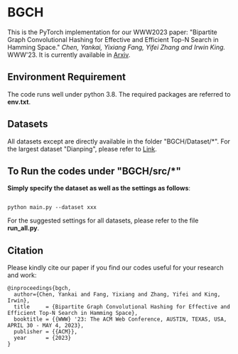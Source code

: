 # BGCH

This is the PyTorch implementation for our WWW2023 paper:
"Bipartite Graph Convolutional Hashing for Effective and Efficient Top-N Search in Hamming Space."
*Chen, Yankai, Yixiang Fang, Yifei Zhang and Irwin King.* WWW'23.
It is currently available in [Arxiv](https://arxiv.org/abs/xxx).


## Environment Requirement

The code runs well under python 3.8. The required packages are referred to <b>env.txt</b>.

## Datasets

All datasets except are directly available in the folder "BGCH/Dataset/*". For the largest dataset "Dianping", please refer to [Link](https://drive.google.com/file/d/1FOmx6-8fYd2vkg2CFA0kx5zNShpdmbRY/view?usp=sharing).

## To Run the codes under "BGCH/src/*"

<b>Simply specify the dataset as well as the settings as follows</b>:
```

python main.py --dataset xxx 

```

For the suggested settings for all datasets, please refer to the file <b>run_all.py</b>.



## Citation
Please kindly cite our paper if you find our codes useful for your research and work:

```
@inproceedings{bgch,
  author={Chen, Yankai and Fang, Yixiang and Zhang, Yifei and King, Irwin},
  title     = {Bipartite Graph Convolutional Hashing for Effective and Efficient Top-N Search in Hamming Space},
  booktitle = {{WWW} '23: The ACM Web Conference, AUSTIN, TEXAS, USA, APRIL 30 - MAY 4, 2023},
  publisher = {{ACM}},
  year      = {2023}
}

```
